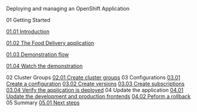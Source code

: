 Deploying and managing an OpenShift Application

01 Getting Started

  [01.01 Introduction](01.01%20Introduction.md)
  
  [01.02 The Food Delivery application](01.02%20The%20Food%20Delivery%20application.md)
  
  [01.03 Demonstration flow](01.03%20Demonstration%20flow.md)
  
  [01.04 Watch the demonstration](01.04%20Watch%20the%20demonstration.md)
  
02 Cluster Groups
  [02.01 Create cluster groups](02.01%20Create%20luster%20groups.md)
03 Configurations
  [03.01 Create a configuration](03.01%20Create%20a%20configuration.md)
  [03.02 Create versions](03.02%20Create%20versions.md)
  [03.03 Create subscriptions](03.03%20reate%20subscriptions.md)
  [03.04 Verify the application is deployed](03.04%20Verify%20the%20application%20is%20deployed.md)
04 Update the application
  [04.01 Update the development and production frontends](04.01%20Update%the%20development%20and%20production%20frontends.md)
  [04.02 Peform a rollback](04.02%20Peform%20a%20rollback.md)
05 Summary
  [05.01 Next steps](05.01%20Next%20steps.md)
 
